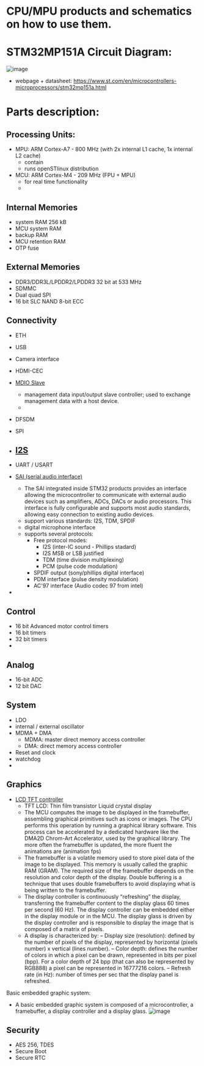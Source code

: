 # CPU/MPU products and schematics on how to use them. 

  
    
    
      
     
# STM32MP151A Circuit Diagram:
![image](https://user-images.githubusercontent.com/42329930/216506631-953b2746-484c-4b48-a26a-fe61f80eb8b6.png)
- webpage + datasheet: https://www.st.com/en/microcontrollers-microprocessors/stm32mp151a.html

# Parts description:

## Processing Units:
- MPU: ARM Cortex-A7 - 800 MHz (with 2x internal L1 cache, 1x internal L2 cache) 
  - contain
  - runs openSTlinux distribution
- MCU: ARM Cortex-M4 - 209 MHz (FPU + MPU)
  - for real time functionality 
  -


## Internal Memories
- system RAM 256 kB
- MCU system RAM
- backup RAM
- MCU retention RAM 
- OTP fuse

## External Memories
- DDR3/DDR3L/LPDDR2/LPDDR3 32 bit at 533 MHz
- SDMMC
- Dual quad SPI
- 16 bit SLC NAND 8-bit ECC

## Connectivity
- ETH
- USB
- Camera interface
- HDMI-CEC
- [MDIO Slave](https://www.st.com/resource/en/product_training/STM32F7_Peripheral_MDIOS.pdf)
  - management data input/output slave controller; used to exchange management data with a host device.
  - 
- DFSDM
- SPI

- [I2S](https://www.st.com/resource/en/application_note/an4309-interfacing-an-stm32l1xx-microcontroller-with-an-external-i2s-audio-codec-to-play-audio-files-stmicroelectronics.pdf)
  - 


- UART / USART
- [SAI (serial audio interface)](https://www.st.com/content/ccc/resource/training/technical/product_training/group0/d3/c0/b0/0e/fe/eb/40/a9/STM32H7-Peripheral-Serial-Audio-Interface_SAI/files/STM32H7-Peripheral-Serial-Audio-Interface_SAI.pdf/_jcr_content/translations/en.STM32H7-Peripheral-Serial-Audio-Interface_SAI.pdf)
  - The SAI integrated inside STM32 products provides an interface allowing the microcontroller to communicate with external audio devices such as amplifiers, ADCs, DACs or audio processors. This interface is fully configurable and supports most audio standards, allowing easy connection to existing audio devices.
  - support various standards: I2S, TDM, SPDIF
  - digital microphone interface
  - supports several protocols:
    - Free protocol modes: 
      - I2S (inter-IC sound - Phillips stadard)
      - I2S MSB or LSB justified
      - TDM (time division multiplexing)
      - PCM (pulse code modulation)
    - SPDIF output (sony/phillips digital interface)
    - PDM interface (pulse density modulation)
    - AC'97 interface (Audio codec 97 from intel) 
- 

## Control
- 16 bit Advanced motor control timers
- 16 bit timers
- 32 bit timers
- 

## Analog
- 16-bit ADC
- 12 bit DAC

## System
- LDO
- internal / external oscillator
- MDMA + DMA
  - MDMA: master direct memory access controller 
  - DMA: direct memory access controller
- Reset and clock
- watchdog
- 

## Graphics
- [LCD TFT controller](https://www.st.com/resource/en/application_note/an4861-lcdtft-display-controller-ltdc-on-stm32-mcus-stmicroelectronics.pdf)
  - TFT LCD: Thin film transistor Liquid crystal display
  - The MCU computes the image to be displayed in the framebuffer, assembling graphical
primitives such as icons or images. The CPU performs this operation by running a
graphical library software. This process can be accelerated by a dedicated hardware
like the DMA2D Chrom-Art Accelerator, used by the graphical library. The more often
the framebuffer is updated, the more fluent the animations are (animation fps)
  - The framebuffer is a volatile memory used to store pixel data of the image to be
displayed. This memory is usually called the graphic RAM (GRAM). The required size
of the framebuffer depends on the resolution and color depth of the display. 
Double buffering is a technique that uses double framebuffers to avoid displaying what
is being written to the framebuffer.
  - The display controller is continuously “refreshing” the display, transferring the
framebuffer content to the display glass 60 times per second (60 Hz). The display
controller can be embedded either in the display module or in the MCU.
The display glass is driven by the display controller and is responsible to display the
image that is composed of a matrix of pixels.
  - A display is characterized by:
    – Display size (resolution): defined by the number of pixels of the display, represented by horizontal (pixels number) x vertical (lines number).
    – Color depth: defines the number of colors in which a pixel can be drawn, represented in bits per pixel (bpp). For a color depth of 24 bpp (that can also be
represented by RGB888) a pixel can be represented in 16777216 colors.
    – Refresh rate (in Hz): number of times per sec that the display panel is refreshed.

Basic embedded graphic system: 
- A basic embedded graphic system is composed of a microcontroller, a framebuffer, a display controller and a display glass.
![image](https://user-images.githubusercontent.com/42329930/216523278-c4c812b3-aced-4081-9bac-957336260c0c.png)


## Security
- AES 256, TDES
- Secure Boot
- Secure RTC







